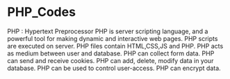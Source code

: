 # PHP_Codes
PHP : Hypertext Preprocessor
PHP is server scripting language, and a powerful tool for making dynamic and interactive web pages.
PHP scripts are executed on server.
PHP files contain HTML,CSS,JS and PHP.
PHP acts as medium between user and database.
PHP can collect form data.
PHP can send and receive cookies.
PHP can add, delete, modify data in your database.
PHP can be used to control user-access.
PHP can encrypt data.
